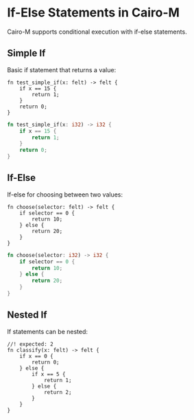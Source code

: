 # If-Else Statements in Cairo-M

Cairo-M supports conditional execution with if-else statements.

## Simple If

Basic if statement that returns a value:

```cairo-m
fn test_simple_if(x: felt) -> felt {
    if x == 15 {
        return 1;
    }
    return 0;
}
```

```rust
fn test_simple_if(x: i32) -> i32 {
    if x == 15 {
        return 1;
    }
    return 0;
}
```

## If-Else

If-else for choosing between two values:

```cairo-m
fn choose(selector: felt) -> felt {
    if selector == 0 {
        return 10;
    } else {
        return 20;
    }
}
```

```rust
fn choose(selector: i32) -> i32 {
    if selector == 0 {
        return 10;
    } else {
        return 20;
    }
}
```

## Nested If

If statements can be nested:

```cairo-m
//! expected: 2
fn classify(x: felt) -> felt {
    if x == 0 {
        return 0;
    } else {
        if x == 5 {
            return 1;
        } else {
            return 2;
        }
    }
}
```
